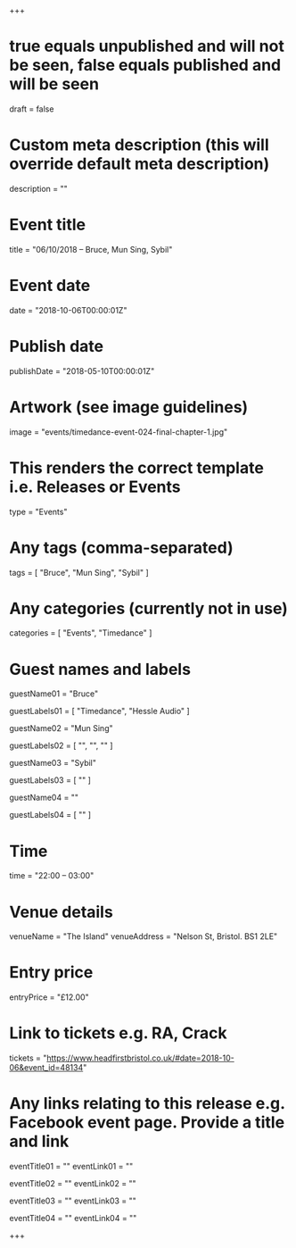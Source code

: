 +++

# true equals unpublished and will not be seen, false equals published and will be seen
draft = false

# Custom meta description (this will override default meta description)
description = ""

# Event title
title = "06/10/2018 – Bruce, Mun Sing, Sybil"

# Event date
date = "2018-10-06T00:00:01Z"

# Publish date
publishDate = "2018-05-10T00:00:01Z"

# Artwork (see image guidelines)
image = "events/timedance-event-024-final-chapter-1.jpg"

# This renders the correct template i.e. Releases or Events
type = "Events"

# Any tags (comma-separated)
tags = [ 
	"Bruce",
	"Mun Sing",
	"Sybil"
]

# Any categories (currently not in use)
categories = [
  "Events",
  "Timedance"
]

# Guest names and labels
guestName01 = "Bruce"

guestLabels01 = [
	"Timedance",
	"Hessle Audio"
]

guestName02 = "Mun Sing"

guestLabels02 = [
	"",
	"",
	""
]

guestName03 = "Sybil"

guestLabels03 = [
	""
]

guestName04 = ""

guestLabels04 = [
	""
]

# Time
time = "22:00 – 03:00"

# Venue details
venueName = "The Island"
venueAddress = "Nelson St, Bristol. BS1 2LE"

# Entry price
entryPrice = "£12.00"

# Link to tickets e.g. RA, Crack 
tickets = "https://www.headfirstbristol.co.uk/#date=2018-10-06&event_id=48134"

# Any links relating to this release e.g. Facebook event page. Provide a title and link
eventTitle01 = ""
eventLink01 = ""

eventTitle02 = ""
eventLink02 = ""

eventTitle03 = ""
eventLink03 = ""

eventTitle04 = ""
eventLink04 = ""


+++
